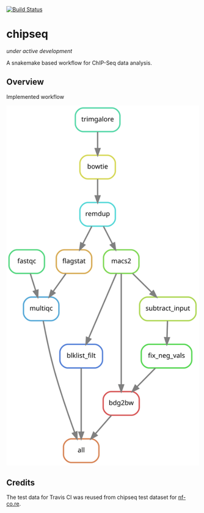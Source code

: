 [![Build Status](https://travis-ci.org/pd321/chipseq.svg?branch=master)](https://travis-ci.org/pd321/chipseq)

# chipseq

*under active development*

A snakemake based workflow for ChIP-Seq data analysis.

## Overview
Implemented workflow

![dag](assets/dag.svg)


## Credits

The test data for Travis CI was reused from chipseq test dataset for [nf-co.re](https://github.com/nf-core/test-datasets/tree/chipseq).

